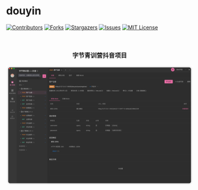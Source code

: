 # douyin

<!-- PROJECT SHIELDS -->

[![Contributors][contributors-shield]][contributors-url]
[![Forks][forks-shield]][forks-url]
[![Stargazers][stars-shield]][stars-url]
[![Issues][issues-shield]][issues-url]
[![MIT License][license-shield]][license-url]

<!-- PROJECT LOGO -->
<br />


<h3 align="center">字节青训营抖音项目</h3>

<!-- links -->
[your-project-path]:hakusai22/douyin
[contributors-shield]: https://img.shields.io/github/contributors/hakusai22/douyin.svg?style=flat-square
[contributors-url]: https://github.com/hakusai22/douyin/graphs/contributors
[forks-shield]: https://img.shields.io/github/forks/hakusai22/douyin.svg?style=flat-square
[forks-url]: https://github.com/hakusai22/douyin/network/members
[stars-shield]: https://img.shields.io/github/stars/hakusai22/douyin.svg?style=flat-square
[stars-url]: https://github.com/hakusai22/douyin/stargazers
[issues-shield]: https://img.shields.io/github/issues/hakusai22/douyin.svg?style=flat-square
[issues-url]: https://img.shields.io/github/issues/hakusai22/douyin.svg
[license-shield]: https://img.shields.io/github/license/hakusai22/douyin.svg?style=flat-square
[license-url]: https://github.com/hakusai22/douyin/blob/master/LICENSE
[linkedin-shield]: https://img.shields.io/badge/-LinkedIn-black.svg?style=flat-square&logo=linkedin&colorB=555
[linkedin-url]: https://linkedin.com/in/xxxx

![img.png](image/img1.png)